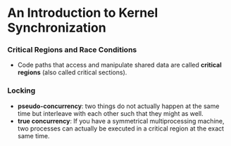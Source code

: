 # An Introduction to Kernel Synchronization

### Critical Regions and Race Conditions
* Code paths that access and manipulate shared data are called **critical regions** (also called critical sections).


### Locking
* **pseudo-concurrency**: two things do not actually happen at the same time but interleave with each other such that they might as well.
* **true concurrency**: If you have a symmetrical multiprocessing machine, two processes can actually be executed in a critical region at the exact same time.
